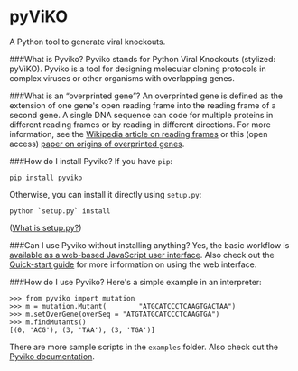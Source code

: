 pyViKO
======
A Python tool to generate viral knockouts.

###What is Pyviko?
Pyviko stands for Python Viral Knockouts (stylized: pyViKO). Pyviko is a tool for designing molecular cloning protocols in complex viruses or other organisms with overlapping genes.

###What is an “overprinted gene”?
An overprinted gene is defined as the extension of one gene's open reading frame into the reading frame of a second gene. A single DNA sequence can code for multiple proteins in different reading frames or by reading in different directions. For more information, see the [Wikipedia article on reading frames](https://en.wikipedia.org/wiki/Reading_frame) or this (open access) [paper on origins of overprinted genes](http://www.ncbi.nlm.nih.gov/pubmed/22821011).

###How do I install Pyviko?
If you have `pip`:

    pip install pyviko

Otherwise, you can install it directly using `setup.py`:

    python `setup.py` install
    
([What is setup.py?](http://stackoverflow.com/questions/1471994/what-is-setup-py))

###Can I use Pyviko without installing anything?
Yes, the basic workflow is [available as a web-based JavaScript user interface](http://louiejtaylor.github.io/pyViKO/). Also check out the [Quick-start guide](http://louiejtaylor.github.io/pyViKO/doc/Pyviko_quick-start.pdf) for more information on using the web interface.

###How do I use Pyviko?
Here's a simple example in an interpreter:

    >>> from pyviko import mutation
    >>> m = mutation.Mutant(        "ATGCATCCCTCAAGTGACTAA")
    >>> m.setOverGene(overSeq = "ATGTATGCATCCCTCAAGTGA")
    >>> m.findMutants()
    [(0, 'ACG'), (3, 'TAA'), (3, 'TGA')]
    
There are more sample scripts in the `examples` folder. Also check out the [Pyviko documentation](http://louiejtaylor.github.io/pyViKO/doc).

